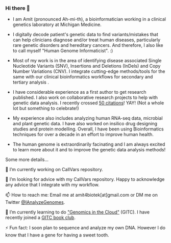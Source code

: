 ### Hi there 👋

 - I am Amit (pronounced Ah-mi-th), a bioinformatician working in a clinical genetics laboratory at Michigan Medicine. 
 
 - I digitally decode patient's genetic data to find variants/mistakes that can help clinicians diagnose and/or treat human diseases, particularly rare genetic disorders and hereditary cancers. And therefore, I also like to call myself "Human Genome Informaticist". :) 
 
 - Most of my work is in the area of identifying disease associated Single Nucleotide Variants (SNV), Insertions and Deletions (InDels) and Copy Number Variations (CNV). I integrate cutting-edge methods/tools for the same with our clinical bioinformatics workflows for secondary and tertiary analysis . 
 
 - I have considerable experience as a first author to get research published. I also work on collaborative research projects to help with genetic data analysis. I recently crossed [50 citations](https://scholar.google.com/citations?user=3gs-sk8AAAAJ&hl=en)! YAY! (Not a whole lot but something to celebrate!)
 
 - My experience also includes analyzing human RNA-seq data, microbial and plant genetic data. I have also worked on insilico drug designing studies and protein modelling. Overall, I have been using Bioinformatics techniques for over a decade in an effort to improve human health. 
 
 - The human genome is extraordinarily facinating and I am always excited to learn more about it and to improve the genetic data analysis methods!

Some more details...

🔭 I’m currently working on CallVars repository.

🤔 I’m looking for advice with my CallVars repository. Happy to acknowledge any advice that I integrate with my workflow. 

📫 How to reach me: Email me at amit4biotek[at]gmail.com or DM me on Twitter [@IAnalyzeGenomes](https://twitter.com/IAnalyzeGenomes).

🌱 I’m currently learning to do ["Genomics in the Cloud"](https://www.amazon.com/Genomics-Cloud-GATK-Spark-Docker/dp/1491975199/ref=sr_1_1?crid=LXSZSO8B3D7J&dchild=1&keywords=genomics+in+the+cloud&qid=1609662594&s=books&sprefix=genomics+in+%2Caps%2C183&sr=1-1) (GITC). I have recently joined a [GITC book club](https://www.youtube.com/channel/UCtdwGKTSsRQZgAO6D79lSPA). 

⚡ Fun fact: I soon plan to sequence and analyze my own DNA. However I do know that I have a gene for having a sweet tooth.
